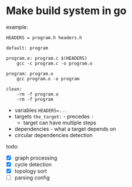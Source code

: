 # Make build system in go

example:

<!-- todo - or maybe do it in yaml? -->
```
HEADERS = program.h headers.h

default: program

program.o: program.c $(HEADERS)
    gcc -c program.c -o program.o

program: program.o
    gcc program.o -o program

clean:
    -rm -f program.o
    -rm -f program
```

* variables `HEADERS=...`
* targets `the_target:` - precedes `:`
    * target can have multiple steps
* dependencies - what a target depends on
* circular dependencies detection


todo:
- [x] graph processing
- [x] cycle detection
- [x] topology sort
- [ ] parsing config